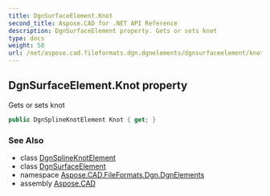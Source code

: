 ```yaml
---
title: DgnSurfaceElement.Knot
second_title: Aspose.CAD for .NET API Reference
description: DgnSurfaceElement property. Gets or sets knot
type: docs
weight: 50
url: /net/aspose.cad.fileformats.dgn.dgnelements/dgnsurfaceelement/knot/
---
```

## DgnSurfaceElement.Knot property

Gets or sets knot

```csharp
public DgnSplineKnotElement Knot { get; }
```

### See Also

* class [DgnSplineKnotElement](../../dgnsplineknotelement/)
* class [DgnSurfaceElement](../)
* namespace [Aspose.CAD.FileFormats.Dgn.DgnElements](../../dgnsurfaceelement/)
* assembly [Aspose.CAD](../../../)


